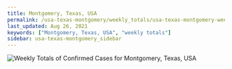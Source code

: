 ```yaml
---
title: Montgomery, Texas, USA
permalink: /usa-texas-montgomery/weekly_totals/usa-texas-montgomery-weekly_totals.html
last_updated: Aug 26, 2021
keywords: ["Montgomery, Texas, USA", "weekly totals"]
sidebar: usa-texas-montgomery_sidebar
---
```


![Weekly Totals of Confirmed Cases for Montgomery, Texas, USA](/covid_tracker/images/graphs/usa-texas-montgomery-weekly_totals_graph.png)
